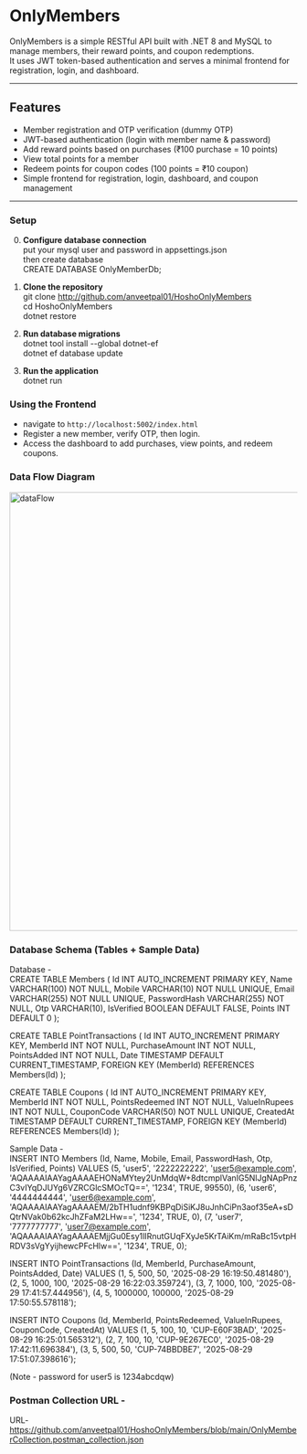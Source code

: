 # OnlyMembers  

OnlyMembers is a simple RESTful API built with .NET 8 and MySQL to manage members, their reward points, and coupon redemptions.  
It uses JWT token-based authentication and serves a minimal frontend for registration, login, and dashboard.

---

## Features

- Member registration and OTP verification (dummy OTP)
- JWT-based authentication (login with member name & password)
- Add reward points based on purchases (₹100 purchase = 10 points)
- View total points for a member
- Redeem points for coupon codes (100 points = ₹10 coupon)
- Simple frontend for registration, login, dashboard, and coupon management

---


### Setup  
0. **Configure database connection**    
put your mysql user and password in appsettings.json  
then create database  
CREATE DATABASE OnlyMemberDb;

1. **Clone the repository**  
git clone http://github.com/anveetpal01/HoshoOnlyMembers  
cd HoshoOnlyMembers  
dotnet restore

3. **Run database migrations**  
   dotnet tool install --global dotnet-ef  
   dotnet ef database update  
   
5. **Run the application**  
  dotnet run

### Using the Frontend

- navigate to `http://localhost:5002/index.html`
- Register a new member, verify OTP, then login.
- Access the dashboard to add purchases, view points, and redeem coupons.

### Data Flow Diagram
<img width="512" height="768" alt="dataFlow" src="https://github.com/user-attachments/assets/8164079d-07b2-41ef-97b9-7b3b1c82ecdd" />

### Database Schema (Tables + Sample Data)  
Database -  
CREATE TABLE Members (
    Id INT AUTO_INCREMENT PRIMARY KEY,
    Name VARCHAR(100) NOT NULL,
    Mobile VARCHAR(10) NOT NULL UNIQUE,
    Email VARCHAR(255) NOT NULL UNIQUE,
    PasswordHash VARCHAR(255) NOT NULL,
    Otp VARCHAR(10),
    IsVerified BOOLEAN DEFAULT FALSE,
    Points INT DEFAULT 0
);

CREATE TABLE PointTransactions (
    Id INT AUTO_INCREMENT PRIMARY KEY,
    MemberId INT NOT NULL,
    PurchaseAmount INT NOT NULL,
    PointsAdded INT NOT NULL,
    Date TIMESTAMP DEFAULT CURRENT_TIMESTAMP,
    FOREIGN KEY (MemberId) REFERENCES Members(Id)
);

CREATE TABLE Coupons (
    Id INT AUTO_INCREMENT PRIMARY KEY,
    MemberId INT NOT NULL,
    PointsRedeemed INT NOT NULL,
    ValueInRupees INT NOT NULL,
    CouponCode VARCHAR(50) NOT NULL UNIQUE,
    CreatedAt TIMESTAMP DEFAULT CURRENT_TIMESTAMP,
    FOREIGN KEY (MemberId) REFERENCES Members(Id)
);  


Sample Data -  
INSERT INTO Members (Id, Name, Mobile, Email, PasswordHash, Otp, IsVerified, Points) VALUES
(5, 'user5', '2222222222', 'user5@example.com', 'AQAAAAIAAYagAAAAEHONaMYtey2UnMdqW+8dtcmplVanIG5NlJgNApPnzC3vIYqDJUYg6VZRCGlcSMOcTQ==', '1234', TRUE, 99550),
(6, 'user6', '4444444444', 'user6@example.com', 'AQAAAAIAAYagAAAAEM/2bTH1udnf9KBPqDiSiKJ8uJnhCiPn3aof35eA+sDQtrNVak0b62kcJhZFaM2LHw==', '1234', TRUE, 0),
(7, 'user7', '7777777777', 'user7@example.com', 'AQAAAAIAAYagAAAAEMjjGu0Esy1lIRnutGUqFXyJe5KrTAiKm/mRaBc15vtpHRDV3sVgYyijhewcPFcHlw==', '1234', TRUE, 0);  

INSERT INTO PointTransactions (Id, MemberId, PurchaseAmount, PointsAdded, Date) VALUES
(1, 5, 500, 50, '2025-08-29 16:19:50.481480'),
(2, 5, 1000, 100, '2025-08-29 16:22:03.359724'),
(3, 7, 1000, 100, '2025-08-29 17:41:57.444956'),
(4, 5, 1000000, 100000, '2025-08-29 17:50:55.578118');  

INSERT INTO Coupons (Id, MemberId, PointsRedeemed, ValueInRupees, CouponCode, CreatedAt) VALUES
(1, 5, 100, 10, 'CUP-E60F3BAD', '2025-08-29 16:25:01.565312'),
(2, 7, 100, 10, 'CUP-9E267EC0', '2025-08-29 17:42:11.696384'),
(3, 5, 500, 50, 'CUP-74BBDBE7', '2025-08-29 17:51:07.398616');  


(Note - password for user5 is 1234abcdqw)

### Postman Collection URL - 
URL- https://github.com/anveetpal01/HoshoOnlyMembers/blob/main/OnlyMemberCollection.postman_collection.json
